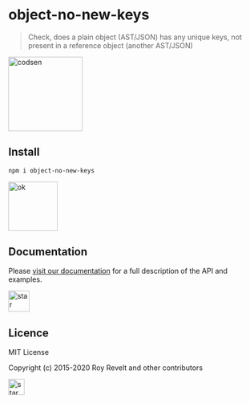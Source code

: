 # object-no-new-keys

> Check, does a plain object (AST/JSON) has any unique keys, not present in a reference object (another AST/JSON)

<img src="https://codsen.com/images/png-codsen-1.png" width="148" alt="codsen" align="center">

## Install

```bash
npm i object-no-new-keys
```

<img src="https://codsen.com/images/png-codsen-ok.png" width="98" alt="ok" align="center">

## Documentation

Please [visit our documentation](https://codsen.com/os/object-no-new-keys/) for a full description of the API and examples.

<img src="https://codsen.com/images/png-codsen-star.png" width="42" alt="star" align="center">

## Licence

MIT License

Copyright (c) 2015-2020 Roy Revelt and other contributors

<img src="https://codsen.com/images/png-codsen-star-small.png" width="32" alt="star" align="center">
